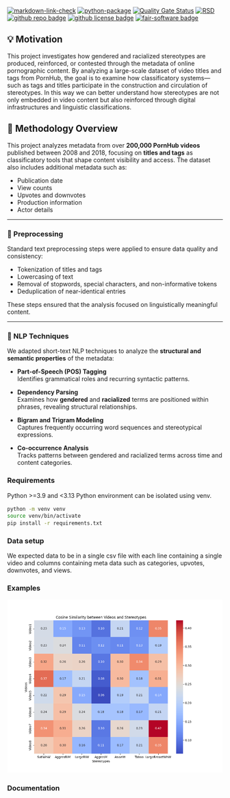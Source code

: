 <!---[![cffconvert](https://github.com/nlesc/python-template/actions/workflows/cffconvert.yml/badge.svg)](https://github.com/nlesc/python-template/actions/workflows/cffconvert.yml)
[![sonarcloud](https://github.com/ptypes-nlesc/data-profiling/actions/workflows/sonarcloud.yml/badge.svg)](https://github.com/ptypes-nlesc/data-profiling/actions/workflows/sonarcloud.yml)
-->
[![markdown-link-check](https://github.com/ptypes-nlesc/stereotype-map/actions/workflows/markdown-link-check.yaml/badge.svg)](https://github.com/ptypes-nlesc/data-profiling/actions/workflows/markdown-link-check.yaml) 
[![python-package](https://github.com/ptypes-nlesc/stereotype-map/actions/workflows/python-package.yml/badge.svg)](https://github.com/ptypes-nlesc/data-profiling/actions/workflows/python-package.yml)
[![Quality Gate Status](https://sonarcloud.io/api/project_badges/measure?project=ptypes-nlesc_data-profiling&metric=alert_status)](https://sonarcloud.io/summary/new_code?id=ptypes-nlesc_data-profiling)
[![RSD](https://img.shields.io/badge/rsd-ptypes-blue)](https://research-software-directory.org/projects/ptypes)
[![github repo badge](https://img.shields.io/badge/github-repo-000.svg?logo=github&labelColor=gray&color=blue)](https://github.com/ptypes-nlesc/stereotype-map)
[![github license badge](https://img.shields.io/github/license/ptypes-nlesc/stereotype-map)](https://github.com/ptypes-nlesc/stereotype-map)
[![fair-software badge](https://img.shields.io/badge/fair--software.eu-%E2%97%8F%20%20%E2%97%8F%20%20%E2%97%8F%20%20%E2%97%8F%20%20%E2%97%8B-yellow)](https://fair-software.eu)


## 💡 Motivation

This project investigates how gendered and racialized stereotypes are produced, reinforced, or contested through the metadata of online pornographic content.
By analyzing a large-scale dataset of video titles and tags from PornHub, the goal is to examine how classificatory systems—such as tags and titles participate in the construction and circulation of stereotypes.
In this way we can better understand how stereotypes are not only embedded in video content but also reinforced through digital infrastructures and linguistic classifications. 

## 🧠 Methodology Overview

This project analyzes metadata from over **200,000 PornHub videos** published between 2008 and 2018, focusing on **titles and tags** as classificatory tools that shape content visibility and access. The dataset also includes additional metadata such as:

- Publication date  
- View counts  
- Upvotes and downvotes  
- Production information  
- Actor details  

---

### 🔧 Preprocessing

Standard text preprocessing steps were applied to ensure data quality and consistency:

- Tokenization of titles and tags  
- Lowercasing of text  
- Removal of stopwords, special characters, and non-informative tokens  
- Deduplication of near-identical entries  

These steps ensured that the analysis focused on linguistically meaningful content.

---

### 🧩 NLP Techniques

We adapted short-text NLP techniques to analyze the **structural and semantic properties** of the metadata:

- **Part-of-Speech (POS) Tagging**  
  Identifies grammatical roles and recurring syntactic patterns.

- **Dependency Parsing**  
  Examines how **gendered** and **racialized** terms are positioned within phrases, revealing structural relationships.

- **Bigram and Trigram Modeling**  
  Captures frequently occurring word sequences and stereotypical expressions.

- **Co-occurrence Analysis**  
  Tracks patterns between gendered and racialized terms across time and content categories.


### Requirements
Python >=3.9 and <3.13
Python environment can be isolated using venv.

```bash
python -m venv venv
source venv/bin/activate
pip install -r requirements.txt
```

### Data setup
We expected data to be in a single csv file with each line containing a single video and columns containing meta data such as categories, upvotes, downvotes, and views.

### Examples

![alt text](https://github.com/ptypes-nlesc/stereotype-map/blob/main/plots/heatmap_distilroberta-base-paraphrase-v1.png)

### Documentation



